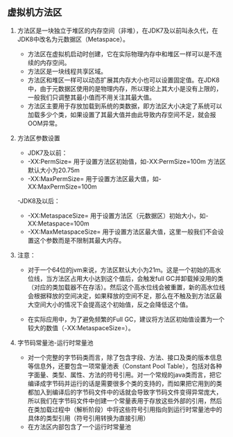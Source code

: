 ## 虚拟机方法区

1. 方法区是一块独立于堆区的内存空间（非堆），在JDK7及以前叫永久代，在JDK8中改名为元数据区（Metaspace）。
    - 方法区在虚拟机启动时创建，它在实际物理内存中和堆区一样可以是不连续的内存空间。
    - 方法区是一块线程共享区域。
    - 方法区和堆区一样可以动态扩展其内存大小也可以设置固定值。在JDK8中，由于元数据区使用的是物理内存，所以理论上其大小是没有上限的，一般我们只调整其最小值而不用关注其最大值。
    - 方法区主要用于存放加载到系统的类数据，即方法区大小决定了系统可以加载多少个类，如果设置了其最大值并由此导致内存空间不足，就会报OOM异常。

2. 方法区参数设置
    - JDK7及以前： 
    - -XX:PermSize= 用于设置方法区初始值，如-XX:PermSize=100m 方法区默认大小为20.75m
    - -XX:MaxPermSize= 用于设置方法区最大值，如-XX:MaxPermSize=100m 

    -JDK8及以后：
    - -XX:MetaspaceSize= 用于设置方法区（元数据区）初始大小，如-XX:Metaspace=100m
    - -XX:MaxMetaspaceSize= 用于设置方法区最大值，这里一般我们不会设置这个参数而是不限制其最大内存。

3. 注意： 
    - 对于一个64位的jvm来说，方法区默认大小为21m。这是一个初始的高水位线，当方法区占用大小达到这个值后，会触发full GC并卸载掉没用的类（对应的类加载器不在存活）。然后这个高水位线会被重置，新的高水位线会根据释放的空间决定，如果释放的空间不足，那么在不触及到方法区最大空间大小的情况下会提高这个初始值，反之会降低这个值。

    - 在实际应用中，为了避免频繁的Full GC，建议将方法区初始值设置为一个较大的数值（-XX:MetaspaceSize=）。

4. 字节码常量池-运行时常量池
    - 对一个完整的字节码类而言，除了包含字段、方法、接口及类的版本信息等信息外，还要包含一项常量池表（Constant Pool Table），包括对各种字面量、类型、属性、方法的符号引用。对一个常规的java类而言，把它编译成字节码并运行的话是需要很多个类的支持的，而如果把它用到的类都加入到编译后的字节码文件中的话就会导致字节码文件变得异常庞大，所以我们在字节码文件中创建一个常量表用于存放这些外部的引用，然后在类加载过程中（解析阶段）中将这些符号引用指向到运行时常量池中的具体的类型引用（符号引用转换为直接引用）
    - 在方法区内部包含了一个运行时常量池